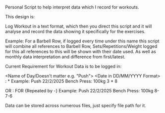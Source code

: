 Personal Script to help interpret data which I record for workouts.

This design is:

Log Workout in a text format, which then you direct this script and it will analyse and record the data showing it specifically for the exercises.

Example:
For a Barbell Row, if logged every time under this name this script will combine all references to Barbell Row, Sets/Repetitions/Weight logged for this all references to this will be shown with their date used. As well as monthly data interpretation and difference from first/latest.

Current Requirement for Workout Data is to be logged in:

<Name of Day/Doesn't matter e.g. "Push"> <Date in DD/MM/YYYY Format>
<Exercise>: <Weight> <Sets> * <Repititions>
Example:
Push 22/2/2025
Bench Press: 100kg 3 * 8

OR
<Exercise>: <Weight> FOR <Repititions> {Repeated by -<Repititions>}
Example:
Push 22/2/2025
Bench Press: 100kg 8-7-6


Data can be stored across numerous files, just specify file path for it.
